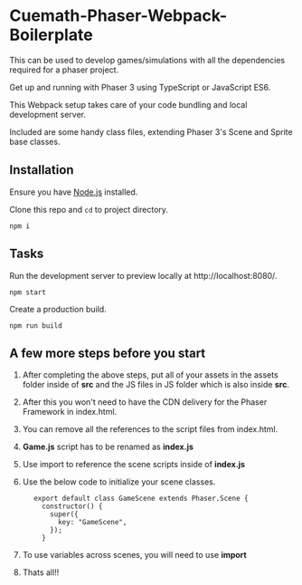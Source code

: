 # Cuemath-Phaser-Webpack-Boilerplate
This can be used to develop games/simulations with all the dependencies required for a phaser project. 

Get up and running with Phaser 3 using TypeScript or JavaScript ES6.

This Webpack setup takes care of your code bundling and local development server.

Included are some handy class files, extending Phaser 3's Scene and Sprite base classes.

## Installation

Ensure you have [Node.js](https://nodejs.org) installed.

Clone this repo and `cd` to project directory.

```
npm i
```

## Tasks

Run the development server to preview locally at http://localhost:8080/.

```
npm start
```

Create a production build.

```
npm run build
```

## A few more steps before you start

1. After completing the above steps, put all of your assets in the assets folder inside of **src** and the JS files in JS folder which is also inside **src**.

2. After this you won't need to have the CDN delivery for the Phaser Framework in index.html. 

3. You can remove all the references to the script files from index.html. 

4. **Game.js** script has to be renamed as **index.js**

5. Use import to reference the scene scripts inside of **index.js**

6. Use the below code to initialize your scene classes. 

```
      export default class GameScene extends Phaser.Scene {
        constructor() {
          super({
            key: "GameScene",
          });
        }
```

7. To use variables across scenes, you will need to use **import**

8. Thats all!!


